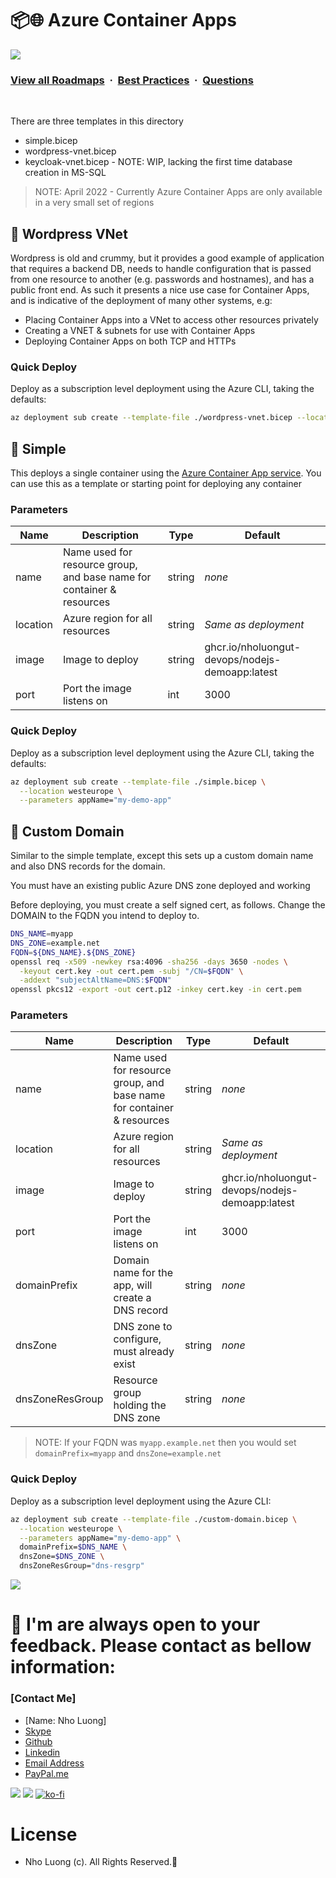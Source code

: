 # 📦🌐 Azure Container Apps

![](https://i.imgur.com/waxVImv.png)
### [View all Roadmaps](https://github.com/nholuongut/all-roadmaps) &nbsp;&middot;&nbsp; [Best Practices](https://github.com/nholuongut/all-roadmaps/blob/main/public/best-practices/) &nbsp;&middot;&nbsp; [Questions](https://www.linkedin.com/in/nholuong/)
<br/>

There are three templates in this directory

- simple.bicep
- wordpress-vnet.bicep
- keycloak-vnet.bicep - NOTE: WIP, lacking the first time database creation in MS-SQL

> NOTE: April 2022 - Currently Azure Container Apps are only available in a very small set of regions

## 📜 Wordpress VNet

Wordpress is old and crummy, but it provides a good example of application that requires a backend DB, needs to handle configuration that is passed from one resource to another (e.g. passwords and hostnames), and has a public front end. As such it presents a nice use case for Container Apps, and is indicative of the deployment of many other systems, e.g:

- Placing Container Apps into a VNet to access other resources privately
- Creating a VNET & subnets for use with Container Apps
- Deploying Container Apps on both TCP and HTTPs 

### Quick Deploy

Deploy as a subscription level deployment using the Azure CLI, taking the defaults:

```bash
az deployment sub create --template-file ./wordpress-vnet.bicep --location westeurope
```

## 📜 Simple

This deploys a single container using the [Azure Container App service](https://docs.microsoft.com/en-gb/azure/container-apps/overview). You can use this as a template or starting point for deploying any container

### Parameters

| Name     | Description                                                           | Type   | Default                               |
| -------- | --------------------------------------------------------------------- | ------ | ------------------------------------- |
| name     | Name used for resource group, and base name for container & resources | string | _none_                                |
| location | Azure region for all resources                                        | string | _Same as deployment_                  |
| image    | Image to deploy                                                       | string | ghcr.io/nholuongut-devops/nodejs-demoapp:latest |
| port     | Port the image listens on                                             | int    | 3000                                  |

### Quick Deploy

Deploy as a subscription level deployment using the Azure CLI, taking the defaults:

```bash
az deployment sub create --template-file ./simple.bicep \
  --location westeurope \
  --parameters appName="my-demo-app"
```

## 📜 Custom Domain

Similar to the simple template, except this sets up a custom domain name and also DNS records for the domain.

You must have an existing public Azure DNS zone deployed and working

Before deploying, you must create a self signed cert, as follows. Change the DOMAIN to the FQDN you intend to deploy to.

```bash
DNS_NAME=myapp
DNS_ZONE=example.net
FQDN=${DNS_NAME}.${DNS_ZONE}
openssl req -x509 -newkey rsa:4096 -sha256 -days 3650 -nodes \
  -keyout cert.key -out cert.pem -subj "/CN=$FQDN" \
  -addext "subjectAltName=DNS:$FQDN"
openssl pkcs12 -export -out cert.p12 -inkey cert.key -in cert.pem
```

### Parameters

| Name            | Description                                                           | Type   | Default                               |
| --------------- | --------------------------------------------------------------------- | ------ | ------------------------------------- |
| name            | Name used for resource group, and base name for container & resources | string | _none_                                |
| location        | Azure region for all resources                                        | string | _Same as deployment_                  |
| image           | Image to deploy                                                       | string | ghcr.io/nholuongut-devops/nodejs-demoapp:latest |
| port            | Port the image listens on                                             | int    | 3000                                  |
| domainPrefix    | Domain name for the app, will create a DNS record                     | string | _none_                                |
| dnsZone         | DNS zone to configure, must already exist                             | string | _none_                                |
| dnsZoneResGroup | Resource group holding the DNS zone                                   | string | _none_                                |

> NOTE: If your FQDN was `myapp.example.net` then you would set `domainPrefix=myapp` and `dnsZone=example.net`
 
### Quick Deploy

Deploy as a subscription level deployment using the Azure CLI:

```bash
az deployment sub create --template-file ./custom-domain.bicep \
  --location westeurope \
  --parameters appName="my-demo-app" \
  domainPrefix=$DNS_NAME \
  dnsZone=$DNS_ZONE \
  dnsZoneResGroup="dns-resgrp"
```

![](https://i.imgur.com/waxVImv.png)
# 🚀 I'm are always open to your feedback.  Please contact as bellow information:
### [Contact Me]
* [Name: Nho Luong]
* [Skype](luongutnho_skype)
* [Github](https://github.com/nholuongut/)
* [Linkedin](https://www.linkedin.com/in/nholuong/)
* [Email Address](luongutnho@hotmail.com)
* [PayPal.me](https://www.paypal.com/paypalme/nholuongut)

![](https://i.imgur.com/waxVImv.png)
![](Donate.png)
[![ko-fi](https://ko-fi.com/img/githubbutton_sm.svg)](https://ko-fi.com/nholuong)

# License
* Nho Luong (c). All Rights Reserved.🌟